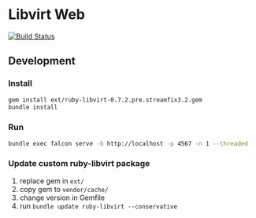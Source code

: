 # Libvirt Web

[![Build Status](https://travis-ci.com/senid231/libvirt-web.svg?branch=master)](https://travis-ci.com/senid231/libvirt-web)

## Development

### Install
```bash
gem install ext/ruby-libvirt-0.7.2.pre.streamfix3.2.gem
bundle install
```

### Run
```bash
bundle exec falcon serve -b http://localhost -p 4567 -n 1 --threaded
```

### Update custom ruby-libvirt package
1. replace gem in `ext/`
1. copy gem to `vendor/cache/`
1. change version in Gemfile
1. run `bundle update ruby-libvirt --conservative`
